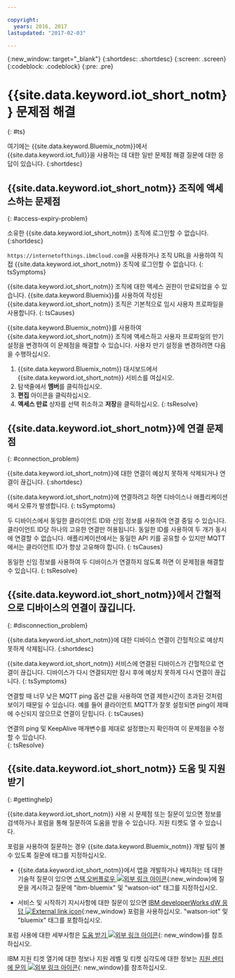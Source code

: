 ```yaml
---

copyright:
  years: 2016, 2017
lastupdated: "2017-02-03"

---
```


{:new_window: target="\_blank"}
{:shortdesc: .shortdesc}
{:screen: .screen}
{:codeblock: .codeblock}
{:pre: .pre}

# {{site.data.keyword.iot_short_notm}} 문제점 해결
{: #ts}

여기에는 {{site.data.keyword.Bluemix_notm}}에서 {{site.data.keyword.iot_full}}을 사용하는 데 대한 일반 문제점 해결 질문에 대한 응답이 있습니다.
{:shortdesc}

## {{site.data.keyword.iot_short_notm}} 조직에 액세스하는 문제점
{: #access-expiry-problem}

소유한 {{site.data.keyword.iot_short_notm}} 조직에 로그인할 수 없습니다.
{:shortdesc}

`https://internetofthings.ibmcloud.com`을 사용하거나 조직 URL을 사용하여 직접 {{site.data.keyword.iot_short_notm}} 조직에 로그인할 수 없습니다.
{: tsSymptoms}

{{site.data.keyword.iot_short_notm}} 조직에 대한 액세스 권한이 만료되었을 수 있습니다. {{site.data.keyword.Bluemix}}를 사용하여 작성된 {{site.data.keyword.iot_short_notm}} 조직은 기본적으로 임시 사용자 프로파일을 사용합니다.
{: tsCauses}

{{site.data.keyword.Bluemix_notm}}를 사용하여 {{site.data.keyword.iot_short_notm}} 조직에 액세스하고 사용자 프로파일의 만기 설정을 변경하여 이 문제점을 해결할 수 있습니다. 사용자 만기 설정을 변경하려면 다음을 수행하십시오. 

1. {{site.data.keyword.Bluemix_notm}} 대시보드에서 {{site.data.keyword.iot_short_notm}} 서비스를 여십시오. 
2. 탐색줄에서 **멤버**를 클릭하십시오. 
3. **편집** 아이콘을 클릭하십시오. 
4. **액세스 만료** 상자를 선택 취소하고 **저장**을 클릭하십시오.
{: tsResolve}

## {{site.data.keyword.iot_short_notm}}에 연결 문제점
{: #connection_problem}

{{site.data.keyword.iot_short_notm}}에 대한 연결이 예상치 못하게 삭제되거나 연결이 끊깁니다.
{:shortdesc}

{{site.data.keyword.iot_short_notm}}에 연결하려고 하면 디바이스나 애플리케이션에서 오류가 발생합니다.
{: tsSymptoms}

두 디바이스에서 동일한 클라이언트 ID와 신임 정보를 사용하여 연결 중일 수 있습니다. 클라이언트 ID당 하나의 고유한 연결만 허용됩니다. 동일한 ID를 사용하여 두 개가 동시에 연결할 수 없습니다. 애플리케이션에서는 동일한 API 키를 공유할 수 있지만 MQTT에서는 클라이언트 ID가 항상 고유해야 합니다.
{: tsCauses}

동일한 신임 정보를 사용하여 두 디바이스가 연결하지 않도록 하면 이 문제점을 해결할 수 있습니다.
{: tsResolve}

## {{site.data.keyword.iot_short_notm}}에서 간헐적으로 디바이스의 연결이 끊깁니다.
{: #disconnection_problem}

{{site.data.keyword.iot_short_notm}}에 대한 디바이스 연결이 간헐적으로 예상치 못하게 삭제됩니다.
{:shortdesc}

{{site.data.keyword.iot_short_notm}} 서비스에 연결된 디바이스가 간헐적으로 연결이 끊깁니다. 디바이스가 다시 연결되지만 잠시 후에 예상치 못하게 다시 연결이 끊깁니다.
{: tsSymptoms}

연결할 때 너무 낮은 MQTT ping 옵션 값을 사용하여 연결 제한시간이 초과된 것처럼 보이기 때문일 수 있습니다. 예를 들어 클라이언트 MQTT가 잘못 설정되면 ping이 제때에 수신되지 않으므로 연결이 닫힙니다.
{: tsCauses}

연결의 ping 및 KeepAlive 매개변수를 제대로 설정했는지 확인하여 이 문제점을 수정할 수 있습니다.   
{: tsResolve}


## {{site.data.keyword.iot_short_notm}} 도움 및 지원 받기
{: #gettinghelp}

{{site.data.keyword.iot_short_notm}} 사용 시 문제점 또는 질문이 있으면 정보를 검색하거나 포럼을 통해 질문하여 도움을 받을 수 있습니다. 지원 티켓도 열 수 있습니다.

포럼을 사용하여 질문하는 경우 {{site.data.keyword.Bluemix_notm}} 개발 팀이 볼 수 있도록 질문에 태그를 지정하십시오.

* {{site.data.keyword.iot_short_notm}}에서 앱을 개발하거나 배치하는 데 대한 기술적 질문이 있으면 [스택 오버플로우 ![외부 링크 아이콘](../../icons/launch-glyph.svg)](http://stackoverflow.com/search?q=watson-iot+ibm-bluemix){:new_window}에 질문을 게시하고 질문에 "ibm-bluemix" 및 "watson-iot" 태그를 지정하십시오. 
<!--Insert the appropriate dW Answers tag for your service for <service_keyword> in URL below:  -->
* 서비스 및 시작하기 지시사항에 대한 질문이 있으면 [IBM developerWorks dW 응답 ![External link icon](../../icons/launch-glyph.svg)](https://developer.ibm.com/answers/topics/watson-iot/?smartspace=bluemix){:new_window} 포럼을 사용하십시오. "watson-iot" 및 "bluemix" 태그를 포함하십시오.

포럼 사용에 대한 세부사항은 [도움 받기 ![외부 링크 아이콘](../../icons/launch-glyph.svg)](https://www.{DomainName}/docs/support/index.html#getting-help){: new_window}를 참조하십시오. 

IBM 지원 티겟 열기에 대한 정보나 지원 레벨 및 티켓 심각도에 대한 정보는 [지원 센터에 문의 ![외부 링크 아이콘](../../icons/launch-glyph.svg)](https://www.{DomainName}/docs/support/index.html#contacting-support){: new_window}를 참조하십시오. 
